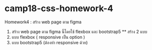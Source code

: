 # camp18-css-homework-4
Homework4 : สร้าง web page ตาม figma
1. สร้าง web page ตาม figma นี้โดยใช้ flexbox และ bootstrap5
** สร้าง 2 แบบ
1. แบบ flexbox ( responsive เป็น option )
2. แบบ bootstrap5 (ต้องทำ responsive ด้วย)